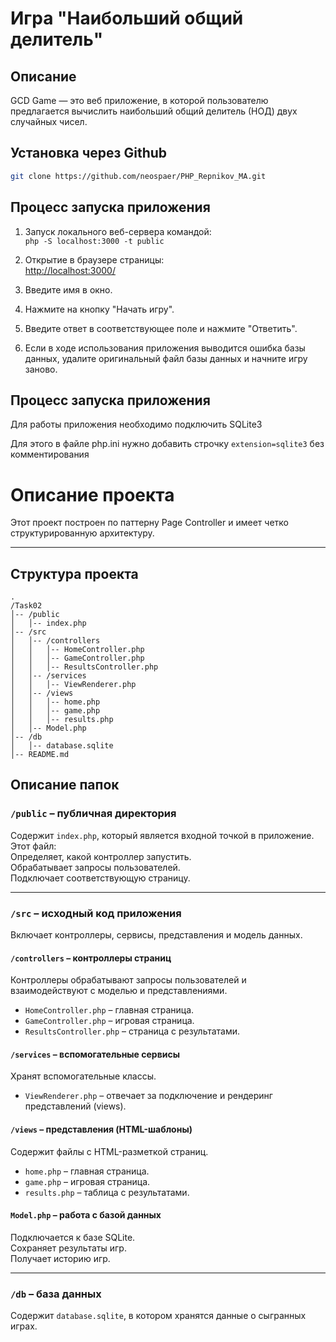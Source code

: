 # Игра "Наибольший общий делитель"

## Описание
GCD Game — это веб приложение, в которой пользователю предлагается вычислить наибольший общий делитель (НОД) двух случайных чисел.


## Установка через Github
```sh
git clone https://github.com/neospaer/PHP_Repnikov_MA.git
```
## Процесс запуска приложения

1. Запуск локального веб-сервера командой:  
   `php -S localhost:3000 -t public`

2. Открытие в браузере страницы:  
   [http://localhost:3000/](http://localhost:3000/)

3. Введите имя в окно.

4. Нажмите на кнопку "Начать игру".

5. Введите ответ в соответствующее поле и нажмите "Ответить".

6. Если в ходе использования приложения выводится ошибка базы данных, удалите оригинальный файл базы данных и начните игру заново.

## Процесс запуска приложения
Для работы приложения необходимо подключить SQLite3

Для этого в файле php.ini нужно добавить строчку `extension=sqlite3` без комментирования

# Описание проекта

Этот проект построен по паттерну Page Controller и имеет четко структурированную архитектуру.

---

##  Структура проекта
```
.
/Task02
│-- /public
│   │-- index.php
│-- /src
│   │-- /controllers
│   │   │-- HomeController.php
│   │   │-- GameController.php
│   │   │-- ResultsController.php
│   │-- /services
│   │   │-- ViewRenderer.php
│   │-- /views
│   │   │-- home.php
│   │   │-- game.php
│   │   │-- results.php
│   │-- Model.php
│-- /db
│   │-- database.sqlite
│-- README.md
```
##  Описание папок

###  `/public` – публичная директория
Содержит `index.php`, который является входной точкой в приложение.  
Этот файл:  
Определяет, какой контроллер запустить.  
Обрабатывает запросы пользователей.  
Подключает соответствующую страницу.  

---

###  `/src` – исходный код приложения
Включает контроллеры, сервисы, представления и модель данных.

####  `/controllers` – контроллеры страниц
Контроллеры обрабатывают запросы пользователей и взаимодействуют с моделью и представлениями.  
- `HomeController.php` – главная страница.  
- `GameController.php` – игровая страница.  
- `ResultsController.php` – страница с результатами.  

####  `/services` – вспомогательные сервисы
Хранят вспомогательные классы.  
- `ViewRenderer.php` – отвечает за подключение и рендеринг представлений (views).  

####  `/views` – представления (HTML-шаблоны)
Содержит файлы с HTML-разметкой страниц.  
- `home.php` – главная страница.  
- `game.php` – игровая страница.  
- `results.php` – таблица с результатами.  

####  `Model.php` – работа с базой данных
Подключается к базе SQLite.  
Сохраняет результаты игр.  
Получает историю игр.  

---

###  `/db` – база данных
Содержит `database.sqlite`, в котором хранятся данные о сыгранных играх. 


